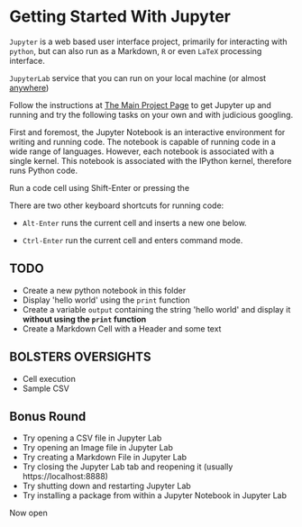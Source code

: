 # Getting Started With Jupyter

`Jupyter` is a web based user interface project, primarily for interacting with `python`, but can also run as a Markdown, `R` or even `LaTeX` processing interface. 

`JupyterLab` service that you can run on your local machine (or almost [anywhere](https://www.dataschool.io/cloud-services-for-jupyter-notebook/))

Follow the instructions at [The Main Project Page](https://jupyterlab.readthedocs.io/en/stable/getting_started/overview.html) to get Jupyter up and running and try the following tasks on your own and with judicious googling.

First and foremost, the Jupyter Notebook is an interactive environment for writing and running code. The notebook is capable of running code in a wide range of languages. However, each notebook is associated with a single kernel. This notebook is associated with the IPython kernel, therefore runs Python code.

Run a code cell using Shift-Enter or pressing the 

There are two other keyboard shortcuts for running code:

* `Alt-Enter` runs the current cell and inserts a new one below.

* `Ctrl-Enter` run the current cell and enters command mode.


## TODO
* Create a new python notebook in this folder
* Display 'hello world' using the `print` function
* Create a variable `output` containing the string 'hello world' and display it **without using the `print` function**
* Create a Markdown Cell with a Header and some text

## BOLSTERS OVERSIGHTS

* Cell execution
* Sample CSV

## Bonus Round
* Try opening a CSV file in Jupyter Lab
* Try opening an Image file in Jupyter Lab
* Try creating a Markdown File in Jupyter Lab
* Try closing the Jupyter Lab tab and reopening it (usually https://localhost:8888)
* Try shutting down and restarting Jupyter Lab
* Try installing a package from within a Jupyter Notebook in Jupyter Lab

Now open 
